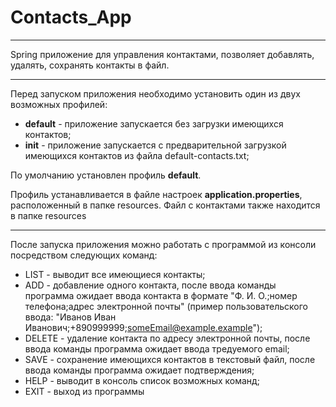 
# Contacts_App

---
Spring приложение для управления контактами, позволяет добавлять, удалять, сохранять контакты в файл.

---
Перед запуском приложения необходимо установить один из двух возможных профилей:
- **default** - приложение запускается без загрузки имеющихся контактов;
- **init** - приложение запускается с предварительной загрузкой имеющихся контактов из файла default-contacts.txt;

По умолчанию установлен профиль **default**.

Профиль устанавливается в файле настроек **application.properties**, расположенный в папке resources.
Файл с контактами также находится в папке resources

---
После запуска приложения можно работать с программой из консоли посредством следующих команд:
- LIST - выводит все имеющиеся контакты;
- ADD - добавление одного контакта, после ввода команды программа ожидает ввода контакта в формате "Ф. И. О.;номер телефона;адрес электронной почты" (пример пользовательского ввода: "Иванов Иван Иванович;+890999999;someEmail@example.example");
- DELETE - удаление контакта по адресу электронной почты, после ввода команды программа ожидает ввода тредуемого email;
- SAVE - сохранение имеющихся контактов в текстовый файл, после ввода команды программа ожидает подтверждения;
- HELP - выводит в консоль список возможных команд;
- EXIT - выход из программы